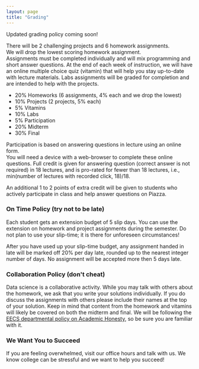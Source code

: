 ```yaml
---
layout: page
title: "Grading"
---
```



Updated grading policy coming soon!

There will be 2 challenging projects and 6 homework assignments.  
We will drop the lowest scoring homework assignment.  
Assignments must be completed individually and will mix programming and short answer questions. 
At the end of each week of instruction, we will have an online multiple choice quiz (vitamin) that will help you stay up-to-date with lecture materials. 
Labs assignments will be graded for completion and are intended to help with the projects.

* 20% Homeworks (6 assignments, 4% each and we drop the lowest)
* 10% Projects (2 projects, 5% each)
* 5% Vitamins
* 10% Labs
* 5% Participation
* 20% Midterm
* 30% Final

Participation is based on answering questions in lecture using an online form.  
You will need a device with a web-browser to complete these online questions.
Full credit is given for answering question (correct answer is not required) in 18 lectures, and is pro-rated for fewer than 18 lectures, i.e., min(number of lectures with recorded click, 18)/18.

An additional 1 to 2 points of extra credit will be given to students who actively participate in class and help answer questions on Piazza. 

### On Time Policy (try not to be late)

Each student gets an extension budget of 5 slip days. You can use the extension
on homework and project assignments during the semester. Do not plan to use
your slip-time; it is there for unforeseen circumstances!

After you have used up your slip-time budget, any assignment handed in late
will be marked off 20% per day late, rounded up to the nearest integer number
of days. No assignment will be accepted more then 5 days late.

### Collaboration Policy (don't cheat)

Data science is a collaborative activity. 
While you may talk with others about the homework, we ask that you write your solutions individually. 
If you do discuss the assignments with others please include their names at the top of your solution. 
Keep in mind that content from the homework and vitamins will likely be covered on both the midterm and final. 
We will be following the [EECS
departmental policy on Academic
Honesty](https://eecs.berkeley.edu/resources/students/academic-dishonesty), so
be sure you are familiar with it.

### We Want You to Succeed

If you are feeling overwhelmed, visit our office hours and talk with us.
We know college can be stressful and we want to help you succeed!


